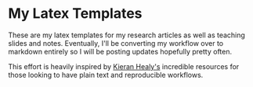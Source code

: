 # My Latex Templates

These are my latex templates for my research articles as well as teaching slides and notes. Eventually, I'll be converting my workflow over to markdown entirely so I will be posting updates hopefully pretty often. 

This effort is heavily inspired by [Kieran Healy's](https://github.com/kjhealy/latex-custom-kjh) incredible resources for those looking to have plain text and reproducible workflows.